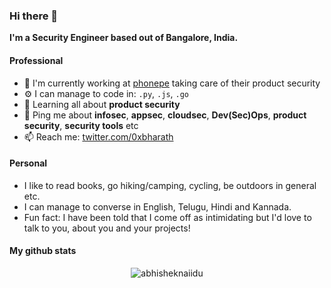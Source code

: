 ### Hi there 👋

**I'm a Security Engineer based out of Bangalore, India.**

#### Professional

- 🏢 I'm currently working at [phonepe](https://github.com/phonepe) taking care of their product security 
- ⚙️ I can manage to code in: `.py`, `.js`, `.go`
- 🌱 Learning all about **product security**
- 💬 Ping me about **infosec**, **appsec**, **cloudsec**, **Dev(Sec)Ops**, **product security**, **security tools** etc
- 📫 Reach me: [twitter.com/0xbharath](https://twitter.com/0xbharath)

#### Personal

- I like to read books, go hiking/camping, cycling, be outdoors in general etc.
- I can manage to converse in English, Telugu, Hindi and Kannada.
- Fun fact: I have been told that I come off as intimidating but I'd love to talk to you, about you and your projects!

#### My github stats

<p align="center"> <img src="https://github-readme-stats.vercel.app/api?username=0xbharath&show_icons=true&theme=vue" alt="abhisheknaiidu" />
